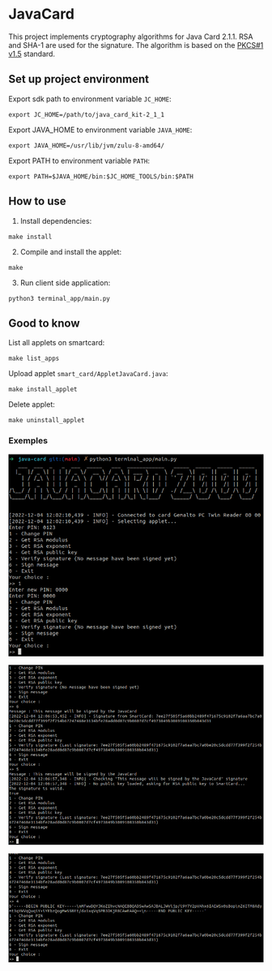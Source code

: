 # JavaCard

This project implements cryptography algorithms for Java Card 2.1.1. RSA and SHA-1 are used for the signature. The algorithm is based on the [PKCS#1 v1.5](http://tools.ietf.org/html/rfc2313) standard.


## Set up project environment

Export sdk path to environment variable `JC_HOME`:

    export JC_HOME=/path/to/java_card_kit-2_1_1

Export JAVA_HOME to environment variable `JAVA_HOME`:

    export JAVA_HOME=/usr/lib/jvm/zulu-8-amd64/
Export PATH to environment variable `PATH`:

    export PATH=$JAVA_HOME/bin:$JC_HOME_TOOLS/bin:$PATH


## How to use

1. Install dependencies:
```
make install
```

2. Compile and install the applet:
```
make
```

3. Run client side application:
```
python3 terminal_app/main.py
```

## Good to know

List all applets on smartcard:
```
make list_apps
```

Upload applet `smart_card/AppletJavaCard.java`:

```
make install_applet
```

Delete applet:
```
make uninstall_applet
```

### Exemples


![Welcome](./screenshots/welcome.png)

![Sign and Verify](./screenshots/sign_verify.png)

![Public Key](./screenshots/public_key.png)